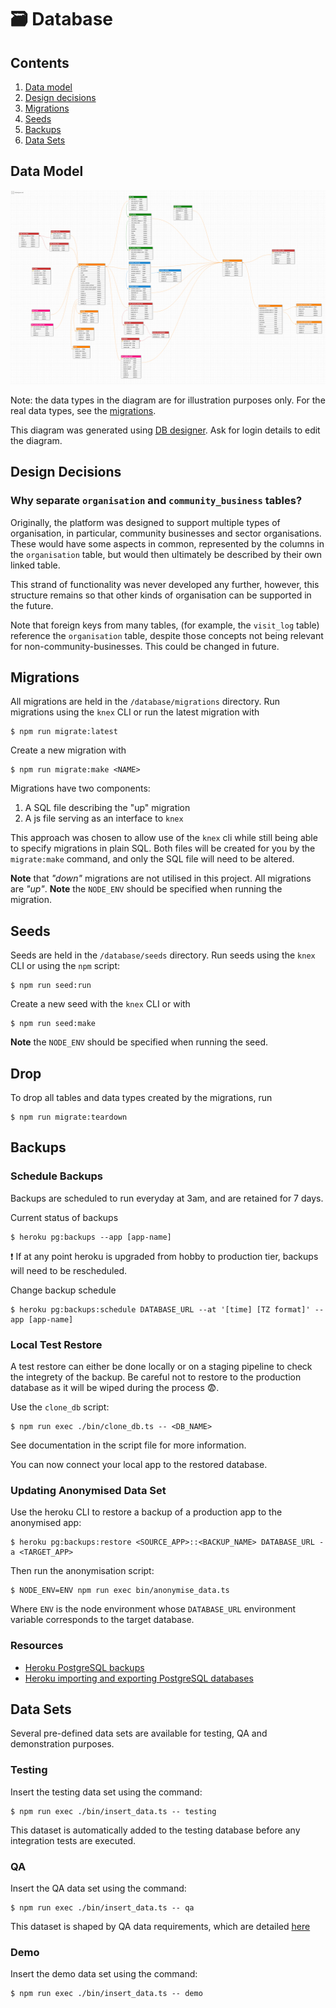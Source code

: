 # 🗃 Database

## Contents
1. [Data model](#data-model)
1. [Design decisions](#design-decisions)
1. [Migrations](#migrations)
1. [Seeds](#seeds)
1. [Backups](#backups)
1. [Data Sets](#data-sets)

## Data Model

![[Current data model]](./assets/data_model.png)

Note: the data types in the diagram are for illustration purposes only. For the real data types, see the [migrations](../database/migrations/sql).

This diagram was generated using [DB designer](https://dbdesigner.net). Ask for login details to edit the diagram.

## Design Decisions
### Why separate `organisation` and `community_business` tables?
Originally, the platform was designed to support multiple types of organisation, in particular, community businesses and sector organisations. These would have some aspects in common, represented by the columns in the `organisation` table, but would then ultimately be described by their own linked table.

This strand of functionality was never developed any further, however, this structure remains so that other kinds of organisation can be supported in the future.

Note that foreign keys from many tables, (for example, the `visit_log` table) reference the `organisation` table, despite those concepts not being relevant for non-community-businesses. This could be changed in future.

## Migrations
All migrations are held in the `/database/migrations` directory. Run migrations using the `knex` CLI or run the latest migration with
```
$ npm run migrate:latest
```

Create a new migration with
```
$ npm run migrate:make <NAME>
```

Migrations have two components:
1. A SQL file describing the "up" migration
2. A js file serving as an interface to `knex`

This approach was chosen to allow use of the `knex` cli while still being able to specify migrations in plain SQL. Both files will be created for you by the `migrate:make` command, and only the SQL file will need to be altered.

**Note** that _"down"_ migrations are not utilised in this project. All migrations are _"up"_.
**Note** the `NODE_ENV` should be specified when running the migration.

## Seeds
Seeds are held in the `/database/seeds` directory. Run seeds using the `knex` CLI or using the `npm` script:
```
$ npm run seed:run
```
Create a new seed with the `knex` CLI or with
```
$ npm run seed:make
```

**Note** the `NODE_ENV` should be specified when running the seed.

## Drop
To drop all tables and data types created by the migrations, run
```
$ npm run migrate:teardown
```

## Backups
### Schedule Backups
Backups are scheduled to run everyday at 3am, and are retained for 7 days.

Current status of backups
```
$ heroku pg:backups --app [app-name]
```
❗️ If at any point heroku is upgraded from hobby to production tier, backups will need to be rescheduled.

Change backup schedule
```
$ heroku pg:backups:schedule DATABASE_URL --at '[time] [TZ format]' --app [app-name]
```

### Local Test Restore
A test restore can either be done locally or on a staging pipeline to check the integrety of the backup. Be careful not to restore to the production database as it will be wiped during the process 😨.

Use the `clone_db` script:
```
$ npm run exec ./bin/clone_db.ts -- <DB_NAME>
```
See documentation in the script file for more information.

You can now connect your local app to the restored database.

### Updating Anonymised Data Set
Use the heroku CLI to restore a backup of a production app to the anonymised app:
```
$ heroku pg:backups:restore <SOURCE_APP>::<BACKUP_NAME> DATABASE_URL -a <TARGET_APP>
```
Then run the anonymisation script:
```
$ NODE_ENV=ENV npm run exec bin/anonymise_data.ts
```
Where `ENV` is the node environment whose `DATABASE_URL` environment variable corresponds to the target database.

### Resources
- [Heroku PostgreSQL backups](https://devcenter.heroku.com/articles/heroku-postgres-backups)
- [Heroku importing and exporting PostgreSQL databases](https://devcenter.heroku.com/articles/heroku-postgres-import-export)

## Data Sets
Several pre-defined data sets are available for testing, QA and demonstration purposes.

### Testing
Insert the testing data set using the command:
```
$ npm run exec ./bin/insert_data.ts -- testing
```
This dataset is automatically added to the testing database before any integration tests are executed.

### QA
Insert the QA data set using the command:
```
$ npm run exec ./bin/insert_data.ts -- qa
```
This dataset is shaped by QA data requirements, which are detailed [here](https://docs.google.com/spreadsheets/d/16QeX7SZUS-lHawyEPTa1PnxqQ75qlWDLc5Rkovodds0)

### Demo
Insert the demo data set using the command:
```
$ npm run exec ./bin/insert_data.ts -- demo
```
